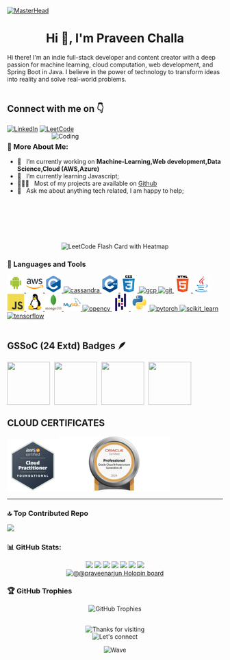 [![MasterHead](https://firebasestorage.googleapis.com/v0/b/flexi-coding.appspot.com/o/dempgi7-520f8d5f-63d4-4453-8822-dbc149ae27f8.gif?alt=media&token=91c0c7b2-93c3-4029-b011-1a8703c5730d)](https://rishavchanda.io)
<h1 align="center">Hi 👋, I'm Praveen Challa</h1>

Hi there! I'm an indie full-stack developer and content creator with a deep passion for machine learning, cloud computation, web development, and Spring Boot in Java. I believe in the power of technology to transform ideas into reality and solve real-world problems.
<br/>
<br/>


## Connect with me on 👇

[![LinkedIn](https://img.shields.io/badge/LinkedIn--blue)](https://www.linkedin.com/in/praveen-challa-6043a3276/)
[![LeetCode](https://img.shields.io/badge/LeetCode--blue)](https://leetcode.com/u/Arjunkrishna1234/)
<img align="right" alt="Coding" width="400" src="https://cdn.dribbble.com/users/1162077/screenshots/3848914/programmer.gif">

### 🧐 More About Me:
- 🔭 &nbsp; I’m currently working on **Machine-Learning,Web development,Data Science,Cloud (AWS,Azure)**
- 🌱 &nbsp; I’m currently learning Javascript; 
- 👨🏻‍💻 &nbsp; Most of my projects are available on [Github]([https://github.com/praveenarjun?tab=repositories])
- 💬 &nbsp; Ask me about anything tech related, I am happy to help;
<br/>
<br/>

  <br/>
  <br/>
  <br/>

<p align="center">
  <img src="https://leetcard.jacoblin.cool/Arjunkrishna1234?theme=dark&font=Strait&ext=heatmap" alt="LeetCode Flash Card with Heatmap" />
</p>

### 🧰 Languages and Tools

<p align="left"> <a href="https://developer.android.com" target="_blank" rel="noreferrer"> <img src="https://raw.githubusercontent.com/devicons/devicon/master/icons/android/android-original-wordmark.svg" alt="android" width="40" height="40"/> </a> <a href="https://aws.amazon.com" target="_blank" rel="noreferrer"> <img src="https://raw.githubusercontent.com/devicons/devicon/master/icons/amazonwebservices/amazonwebservices-original-wordmark.svg" alt="aws" width="40" height="40"/> </a> <a href="https://www.cprogramming.com/" target="_blank" rel="noreferrer"> <img src="https://raw.githubusercontent.com/devicons/devicon/master/icons/c/c-original.svg" alt="c" width="40" height="40"/> </a> <a href="https://cassandra.apache.org/" target="_blank" rel="noreferrer"> <img src="https://www.vectorlogo.zone/logos/apache_cassandra/apache_cassandra-icon.svg" alt="cassandra" width="40" height="40"/> </a> <a href="https://www.w3schools.com/cpp/" target="_blank" rel="noreferrer"> <img src="https://raw.githubusercontent.com/devicons/devicon/master/icons/cplusplus/cplusplus-original.svg" alt="cplusplus" width="40" height="40"/> </a> <a href="https://www.w3schools.com/css/" target="_blank" rel="noreferrer"> <img src="https://raw.githubusercontent.com/devicons/devicon/master/icons/css3/css3-original-wordmark.svg" alt="css3" width="40" height="40"/> </a> <a href="https://cloud.google.com" target="_blank" rel="noreferrer"> <img src="https://www.vectorlogo.zone/logos/google_cloud/google_cloud-icon.svg" alt="gcp" width="40" height="40"/> </a> <a href="https://git-scm.com/" target="_blank" rel="noreferrer"> <img src="https://www.vectorlogo.zone/logos/git-scm/git-scm-icon.svg" alt="git" width="40" height="40"/> </a> <a href="https://www.w3.org/html/" target="_blank" rel="noreferrer"> <img src="https://raw.githubusercontent.com/devicons/devicon/master/icons/html5/html5-original-wordmark.svg" alt="html5" width="40" height="40"/> </a> <a href="https://www.java.com" target="_blank" rel="noreferrer"> <img src="https://raw.githubusercontent.com/devicons/devicon/master/icons/java/java-original.svg" alt="java" width="40" height="40"/> </a> <a href="https://developer.mozilla.org/en-US/docs/Web/JavaScript" target="_blank" rel="noreferrer"> <img src="https://raw.githubusercontent.com/devicons/devicon/master/icons/javascript/javascript-original.svg" alt="javascript" width="40" height="40"/> </a> <a href="https://www.linux.org/" target="_blank" rel="noreferrer"> <img src="https://raw.githubusercontent.com/devicons/devicon/master/icons/linux/linux-original.svg" alt="linux" width="40" height="40"/> </a> <a href="https://www.mongodb.com/" target="_blank" rel="noreferrer"> <img src="https://raw.githubusercontent.com/devicons/devicon/master/icons/mongodb/mongodb-original-wordmark.svg" alt="mongodb" width="40" height="40"/> </a> <a href="https://www.mysql.com/" target="_blank" rel="noreferrer"> <img src="https://raw.githubusercontent.com/devicons/devicon/master/icons/mysql/mysql-original-wordmark.svg" alt="mysql" width="40" height="40"/> </a> <a href="https://opencv.org/" target="_blank" rel="noreferrer"> <img src="https://www.vectorlogo.zone/logos/opencv/opencv-icon.svg" alt="opencv" width="40" height="40"/> </a> <a href="https://pandas.pydata.org/" target="_blank" rel="noreferrer"> <img src="https://raw.githubusercontent.com/devicons/devicon/2ae2a900d2f041da66e950e4d48052658d850630/icons/pandas/pandas-original.svg" alt="pandas" width="40" height="40"/> </a> <a href="https://www.python.org" target="_blank" rel="noreferrer"> <img src="https://raw.githubusercontent.com/devicons/devicon/master/icons/python/python-original.svg" alt="python" width="40" height="40"/> </a> <a href="https://pytorch.org/" target="_blank" rel="noreferrer"> <img src="https://www.vectorlogo.zone/logos/pytorch/pytorch-icon.svg" alt="pytorch" width="40" height="40"/> </a> <a href="https://scikit-learn.org/" target="_blank" rel="noreferrer"> <img src="https://upload.wikimedia.org/wikipedia/commons/0/05/Scikit_learn_logo_small.svg" alt="scikit_learn" width="40" height="40"/> </a> <a href="https://www.tensorflow.org" target="_blank" rel="noreferrer"> <img src="https://www.vectorlogo.zone/logos/tensorflow/tensorflow-icon.svg" alt="tensorflow" width="40" height="40"/> </a>
  
<br/>
<br/>

## GSSoC (24 Extd) Badges 🪶
<div style='display:flex; align-items:center; gap: 10px;' align='center'>
  <img src="https://gssoc.girlscript.tech/badges/1.png" width="100px" height="100px" />
  <img src="https://gssoc.girlscript.tech/badges/2.png" width="100px" height="100px" />
  <img src="https://gssoc.girlscript.tech/badges/3.png" width="100px" height="100px" />
  <img src="https://gssoc.girlscript.tech/badges/4.png" width="100px" height="100px" />
</div>

## CLOUD CERTIFICATES 
<img src="https://github.com/praveenarjun/praveenarjun/blob/main/aws certificate.png" alt="AWS Cloud Practitioner Certification 897 MARKS" width="120" /><img src="https://github.com/praveenarjun/praveenarjun/blob/main/oracle image.png" alt="AWS Cloud Practitioner Certification 897 MARKS" width="260" />


---

### 🔝 Top Contributed Repo
![](https://github-contributor-stats.vercel.app/api?username=praveenarjun&limit=5&theme=radical&combine_all_yearly_contributions=true)

### 📊 GitHub Stats:

<div align="center">
   <img height="180em" src="https://github-profile-summary-cards.vercel.app/api/cards/profile-details?username=praveenarjun&theme=github_dark" />
<img height="158em" src="https://github-profile-summary-cards.vercel.app/api/cards/stats?username=praveenarjun&theme=radical">
<img height="160em" src="https://github-profile-summary-cards.vercel.app/api/cards/repos-per-language?username=praveenarjun&theme=tokyonight">
<img height="160em" src="https://github-profile-summary-cards.vercel.app/api/cards/most-commit-language?username=praveenarjun&theme=dark">
<img height="160em" src="https://github-profile-summary-cards.vercel.app/api/cards/productive-time?username=praveenarjun&theme=tokyonight&utcOffset=8">
<img height="169em" src="https://github-readme-stats.vercel.app/api?username=praveenarjun&theme=tokyonight&hide_border=false&include_all_commits=false&count_private=false">
<img height="169em" src="https://github-readme-streak-stats.herokuapp.com/?user=praveenarjun&theme=radical">
  <br/>
<a href="https://holopin.me/praveenarjun">   <img src="https://holopin.me/praveenarjun" alt="@@praveenarjun Holopin board" /> </a>
</div>

### 🏆 GitHub Trophies

<p align="center">
  <img src="https://github-profile-trophy.vercel.app/?username=praveenarjun&theme=darkhub&no-frame=true&no-bg=false&margin-w=4&row=1" alt="GitHub Trophies" />
</p>

<br/>

<div align="center">
  <img src="https://readme-typing-svg.herokuapp.com?font=Fira+Code&weight=600&size=24&duration=3000&pause=1000&color=F7D433&center=true&vCenter=true&repeat=false&width=435&lines=Thanks+for+visiting!" alt="Thanks for visiting" />
</div>

<div align="center">
  <img src="https://readme-typing-svg.herokuapp.com?font=Fira+Code&weight=600&size=24&duration=3000&pause=1000&color=F7D433&center=true&vCenter=true&width=600&lines=Let's+connect+and+create+together!" alt="Let's connect" />
</div>

<p align="center">
  <img src="https://capsule-render.vercel.app/api?type=waving&color=gradient&height=100&section=footer" alt="Wave" />
</p>

